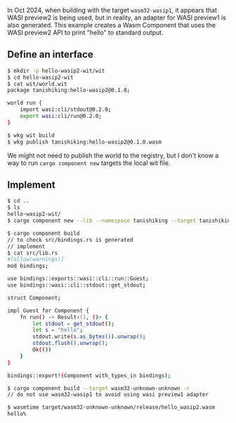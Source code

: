 In Oct 2024, when building with the target `wasm32-wasip1`, it appears that WASI preview2 is being used, but in reality, an adapter for WASI preview1 is also generated.
This example creates a Wasm Component that uses the WASI preview2 API to print "hello" to standard output.

## Define an interface
```sh
$ mkdir -p hello-wasip2-wit/wit
$ cd hello-wasip2-wit
$ cat wit/world.wit
package tanishiking:hello-wasip2@0.1.0;

world run {
    import wasi:cli/stdout@0.2.0;
    export wasi:cli/run@0.2.0;
}

$ wkg wit build
$ wkg publish tanishiking:hello-wasip2@0.1.0.wasm
```

We might not need to publish the world to the registry, but I don't know a way to run `cargo component new` targets the local wit file.

## Implement
```sh
$ cd ..
$ ls
hello-wasip2-wit/
$ cargo component new --lib --namespace tanishiking --target tanishiking:hello-wasip2@0.1.0 hello-wasip2

$ cargo component build
// to check src/bindings.rs is generated
// implement
$ cat src/lib.rs
#[allow(warnings)]
mod bindings;

use bindings::exports::wasi::cli::run::Guest;
use bindings::wasi::cli::stdout::get_stdout;

struct Component;

impl Guest for Component {
    fn run() -> Result<(), ()> {
        let stdout = get_stdout();
        let s = "hello";
        stdout.write(s.as_bytes()).unwrap();
        stdout.flush().unwrap();
        Ok(())
    }
}

bindings::export!(Component with_types_in bindings);

$ cargo component build --target wasm32-unknown-unknown -r
// do not use wasm32-wasip1 to avoid using wasi preview1 adapter

$ wasmtime target/wasm32-unknown-unknown/release/hello_wasip2.wasm
hello%
```

